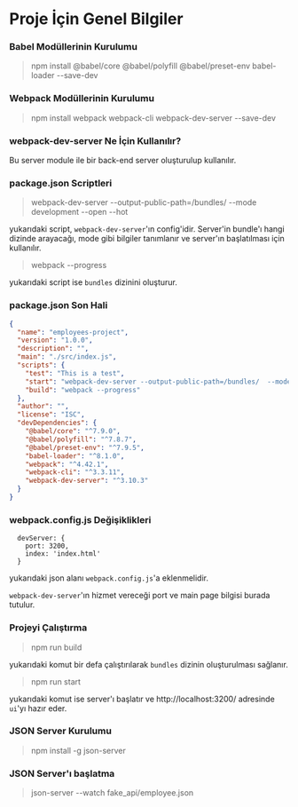 # Proje İçin Genel Bilgiler

### Babel Modüllerinin Kurulumu

> npm install @babel/core @babel/polyfill @babel/preset-env babel-loader --save-dev

### Webpack Modüllerinin Kurulumu

> npm install webpack webpack-cli webpack-dev-server --save-dev

### webpack-dev-server Ne İçin Kullanılır?

Bu server module ile bir back-end server oluşturulup kullanılır.

### package.json Scriptleri

> webpack-dev-server --output-public-path=/bundles/  --mode development --open --hot

yukarıdaki script, `webpack-dev-server`'ın config'idir. Server'in bundle'ı hangi dizinde arayacağı, mode gibi bilgiler tanımlanır ve server'ın başlatılması için kullanılır.

> webpack --progress

yukarıdaki script ise `bundles` dizinini oluşturur.

### package.json Son Hali

```json
{
  "name": "employees-project",
  "version": "1.0.0",
  "description": "",
  "main": "./src/index.js",
  "scripts": {
    "test": "This is a test",
    "start": "webpack-dev-server --output-public-path=/bundles/  --mode development --open --hot",
    "build": "webpack --progress"
  },
  "author": "",
  "license": "ISC",
  "devDependencies": {
    "@babel/core": "^7.9.0",
    "@babel/polyfill": "^7.8.7",
    "@babel/preset-env": "^7.9.5",
    "babel-loader": "^8.1.0",
    "webpack": "^4.42.1",
    "webpack-cli": "^3.3.11",
    "webpack-dev-server": "^3.10.3"
  }
}
```

### webpack.config.js Değişiklikleri

```
  devServer: {
    port: 3200,
    index: 'index.html'
  }
```

yukarıdaki json alanı `webpack.config.js`'a eklenmelidir.

`webpack-dev-server`'ın hizmet vereceği port ve main page bilgisi burada tutulur.

### Projeyi Çalıştırma

> npm run build

yukarıdaki komut bir defa çalıştırılarak `bundles` dizinin oluşturulması sağlanır.

> npm run start

yukarıdaki komut ise server'ı başlatır ve http://localhost:3200/ adresinde `ui`'yı hazır eder.



### JSON Server Kurulumu

> npm install -g json-server


### JSON Server'ı başlatma

> json-server --watch fake_api/employee.json




